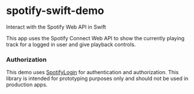 # spotify-swift-demo
Interact with the Spotify Web API in Swift

This app uses the Spotify Connect Web API to show the currently playing track for a logged in user and give playback controls.

### Authorization

This demo uses [SpotifyLogin](https://github.com/spotify/SpotifyLogin) for authentication and authorization. This library is intended for prototyping purposes only and should not be used in production apps.
